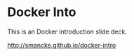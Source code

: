 
Docker Into
===============

This is an Docker introduction slide deck.

http://smancke.github.io/docker-intro
